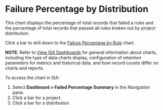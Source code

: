 # Failure Percentage by Distribution

This chart displays the percentage of total records that failed a rules
and the percentage of total records that passed all rules broken out by
project distribution.

Click a bar to drill down to the [Failure Percentage by
Rule](Failure_Percentage_by_Rule.htm) chart.

<span style="font-weight: bold;">NOTE</span>: Refer to [View ISA
Dashboards](View_ISA_Dashboards.htm) for general information about
charts, including the type of data charts display, configuration of
retention parameters for metrics and historical data, and how record
counts differ on charts and reports.

To access the chart in ISA:

1.  Select <span style="font-weight: bold;">Dashboard \> Failed
    Percentage Summary</span> in the
    <span style="font-style: italic;">Navigation</span> pane.
2.  Click a bar for a project.
3.  Click a bar for a distribution.
